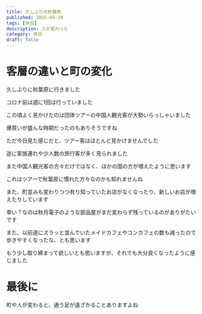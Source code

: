 ```yaml
---
title: 久しぶりの秋葉原
published: 2025-09-28
tags: [休日]
description: 人が変わった
category: 休日
draft: false
---
```

# 客層の違いと町の変化

久しぶりに秋葉原に行きました

コロナ前は週に1回は行っていました

この頃よく見かけたのは団体ツアーの中国人観光客が大勢いらっしゃいました

爆買いが盛んな時期だったのもありそうですね

ただ今日見た感じだと、ツアー客はほとんど見かけませんでした

逆に家族連れや少人数の旅行客が多く見られました

また中国人観光客の方々だけではなく、ほかの国の方が増えたように思います

これはツアーで秋葉原に慣れた方々なのかも知れませんね

また、町並みも変わりつつ有り知っていたお店がなくなったり、新しいお店が増えたりしています

幸い？なのは秋月電子のような部品屋がまだ変わらず残っているのがありがたいです

また、以前道にズラッと並んでいたメイドカフェやコンカフェの数も減ったので歩きやすくなったな、とも思います

もう少し取り締まって欲しいとも思いますが、それでも大分良くなったように感じました

# 最後に

町や人が変わると、通う足が遠ざかることありますよね


